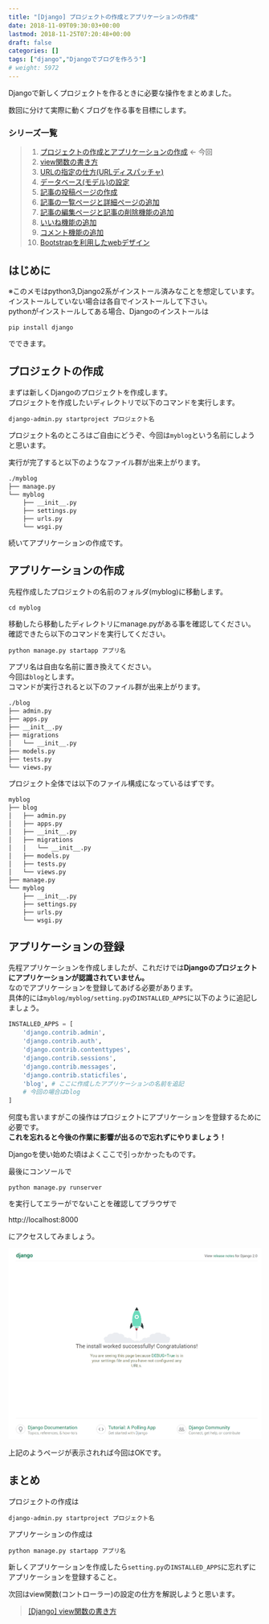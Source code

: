 ```yaml
---
title: "[Django] プロジェクトの作成とアプリケーションの作成"
date: 2018-11-09T09:30:03+00:00
lastmod: 2018-11-25T07:20:48+00:00
draft: false
categories: []
tags: ["django","Djangoでブログを作ろう"]
# weight: 5972
---
```

Djangoで新しくプロジェクトを作るときに必要な操作をまとめました。  
  
数回に分けて実際に動くブログを作る事を目標にします。  

### シリーズ一覧  
> 1. [プロジェクトの作成とアプリケーションの作成](/articles/68/) <- 今回  
> 1. [view関数の書き方](/articles/69/)  
> 1. [URLの指定の仕方(URLディスパッチャ)](/articles/70/)  
> 1. [データベース(モデル)の設定](/articles/71/)  
> 1. [記事の投稿ページの作成](/articles/72/)  
> 1. [記事の一覧ページと詳細ページの追加](/articles/73/)  
> 1. [記事の編集ページと記事の削除機能の追加](/articles/74/)  
> 1. [いいね機能の追加](/articles/75/)
> 1. [コメント機能の追加](/articles/77/)
> 1. [Bootstrapを利用したwebデザイン](/articles/78/)


## はじめに
※このメモはpython3,Django2系がインストール済みなことを想定しています。  
インストールしていない場合は各自でインストールして下さい。  
pythonがインストールしてある場合、Djangoのインストールは
```
pip install django
```
でできます。  

## プロジェクトの作成
まずは新しくDjangoのプロジェクトを作成します。  
プロジェクトを作成したいディレクトリで以下のコマンドを実行します。  
```
django-admin.py startproject プロジェクト名
```
プロジェクト名のところはご自由にどうぞ、今回は`myblog`という名前にしようと思います。  

実行が完了すると以下のようなファイル群が出来上がります。  
```
./myblog
├── manage.py
└── myblog
    ├── __init__.py
    ├── settings.py
    ├── urls.py
    └── wsgi.py
```

続いてアプリケーションの作成です。  

## アプリケーションの作成
先程作成したプロジェクトの名前のフォルダ(myblog)に移動します。  
```
cd myblog
```
移動したら移動したディレクトリにmanage.pyがある事を確認してください。  
確認できたら以下のコマンドを実行してください。  

```
python manage.py startapp アプリ名
```
アプリ名は自由な名前に置き換えてください。  
今回は`blog`とします。  
コマンドが実行されると以下のファイル群が出来上がります。  
```
./blog
├── admin.py
├── apps.py
├── __init__.py
├── migrations
│   └── __init__.py
├── models.py
├── tests.py
└── views.py
```

プロジェクト全体では以下のファイル構成になっているはずです。  

```
myblog
├── blog
│   ├── admin.py
│   ├── apps.py
│   ├── __init__.py
│   ├── migrations
│   │   └── __init__.py
│   ├── models.py
│   ├── tests.py
│   └── views.py
├── manage.py
└── myblog
    ├── __init__.py
    ├── settings.py
    ├── urls.py
    └── wsgi.py
```

## アプリケーションの登録
先程アプリケーションを作成しましたが、これだけでは**Djangoのプロジェクトにアプリケーションが認識されていません。**  
なのでアプリケーションを登録してあげる必要があります。  
具体的には`myblog/myblog/setting.py`の`INSTALLED_APPS`に以下のように追記しましょう。  
```python
INSTALLED_APPS = [
    'django.contrib.admin',
    'django.contrib.auth',
    'django.contrib.contenttypes',
    'django.contrib.sessions',
    'django.contrib.messages',
    'django.contrib.staticfiles',
    'blog', # ここに作成したアプリケーションの名前を追記
    # 今回の場合はblog
]
```

何度も言いますがこの操作はプロジェクトにアプリケーションを登録するために必要です。  
**これを忘れると今後の作業に影響が出るので忘れずにやりましょう！**  

Djangoを使い始めた頃はよくここで引っかかったものです。  

最後にコンソールで
```
python manage.py runserver
```
を実行してエラーがでないことを確認してブラウザで  

http://localhost:8000

にアクセスしてみましょう。  

![Djangoのwelcomeページ](./welcom_page.png) 

上記のようページが表示されれば今回はOKです。  


## まとめ
プロジェクトの作成は
```
django-admin.py startproject プロジェクト名
```

アプリケーションの作成は
```
python manage.py startapp アプリ名
```

新しくアプリケーションを作成したら`setting.py`の`INSTALLED_APPS`に忘れずにアプリケーションを登録すること。



次回はview関数(コントローラー)の設定の仕方を解説しようと思います。  
> [[Django] view関数の書き方](/articles/69/)  
